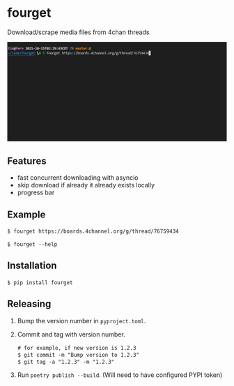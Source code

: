 # fourget

Download/scrape media files from 4chan threads

![Demo](https://raw.githubusercontent.com/t-mart/fourget/master/docs/demo.gif)

## Features

- fast concurrent downloading with asyncio
- skip download if already it already exists locally
- progress bar

## Example

```shell
$ fourget https://boards.4channel.org/g/thread/76759434
```

```shell
$ fourget --help
```

## Installation

```shell
$ pip install fourget
```

## Releasing

1. Bump the version number in `pyproject.toml`.
2. Commit and tag with version number.

   ```shell
   # for example, if new version is 1.2.3
   $ git commit -m "Bump version to 1.2.3"
   $ git tag -a "1.2.3" -m "1.2.3"
   ```

3. Run `poetry publish --build`. (Will need to have configured PYPI token)

